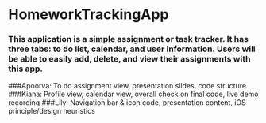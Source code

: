 # HomeworkTrackingApp
### This application is a simple assignment or task tracker. It has three tabs: to do list, calendar, and user information. Users will be able to easily add, delete, and view their assignments with this app.
###Apoorva: To do assignment view, presentation slides, code structure
###Kiana: Profile view, calendar view, overall check on final code, live demo recording
###Lily: Navigation bar & icon code, presentation content, iOS principle/design heuristics
